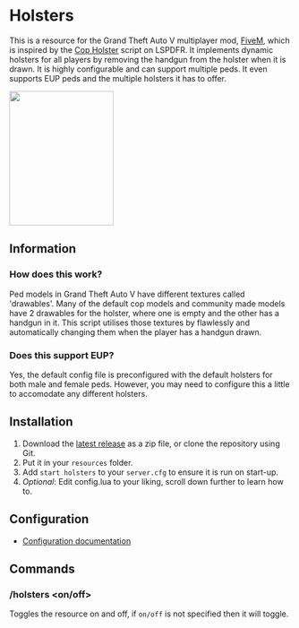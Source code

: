 # Holsters
This is a resource for the Grand Theft Auto V multiplayer mod, [FiveM](https://fivem.net), which is inspired by the [Cop Holster](https://www.lcpdfr.com/files/file/8017-cop-holster/) script on LSPDFR. It implements dynamic holsters for all players by removing the handgun from the holster when it is drawn. It is highly configurable and can support multiple peds. It even supports EUP peds and the multiple holsters it has to offer.

<img src="https://media.giphy.com/media/loGRS56xWOA5fEy5OF/giphy.gif" width="185.5" height="240" />

## Information
### How does this work?
Ped models in Grand Theft Auto V have different textures called 'drawables'. Many of the default cop models and community made models have 2 drawables for the holster, where one is empty and the other has a handgun in it. This script utilises those textures by flawlessly and automatically changing them when the player has a handgun drawn. 

### Does this support EUP?
Yes, the default config file is preconfigured with the default holsters for both male and female peds. However, you may need to configure this a little to accomodate any different holsters.

## Installation
1. Download the [latest release](https://github.com/Jamelele/holsters/releases/latest) as a zip file, or clone the repository using Git.
2. Put it in your `resources` folder.
3. Add `start holsters` to your `server.cfg` to ensure it is run on start-up.
4. *Optional*: Edit config.lua to your liking, scroll down further to learn how to.

## Configuration

- [Configuration documentation](https://github.com/Jamelele/holsters/wiki/Configuration-Guide)

## Commands

### /holsters <on/off>
Toggles the resource on and off, if `on/off` is not specified then it will toggle.